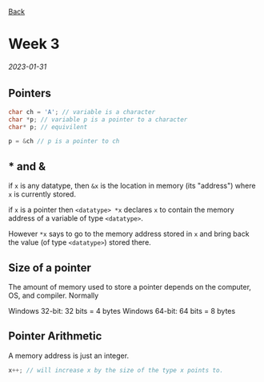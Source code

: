 [Back](./readme.md)
# Week 3
###### 2023-01-31

## Pointers
```c
char ch = 'A'; // variable is a character
char *p; // variable p is a pointer to a character
char* p; // equivilent

p = &ch // p is a pointer to ch
```

## * and &
if `x` is any datatype, then `&x` is the location in memory (its "address") where `x` is currently stored.


if `x` is a pointer then `<datatype> *x` declares `x` to contain the memory address of a variable of type `<datatype>`.

However `*x` says to go to the memory address stored in `x` and bring back the value (of type `<datatype>`) stored there.


## Size of a pointer
The amount of memory used to store a pointer depends on the computer, OS, and compiler. Normally

Windows 32-bit: 32 bits = 4 bytes
Windows 64-bit: 64 bits = 8 bytes

## Pointer Arithmetic
A memory address is just an integer.

```c
x++; // will increase x by the size of the type x points to.
```


